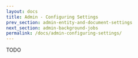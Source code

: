 ```yaml
---
layout: docs
title: Admin - Configuring Settings
prev_section: admin-entity-and-document-settings
next_section: admin-background-jobs
permalink: /docs/admin-configuring-settings/
---
```


TODO
